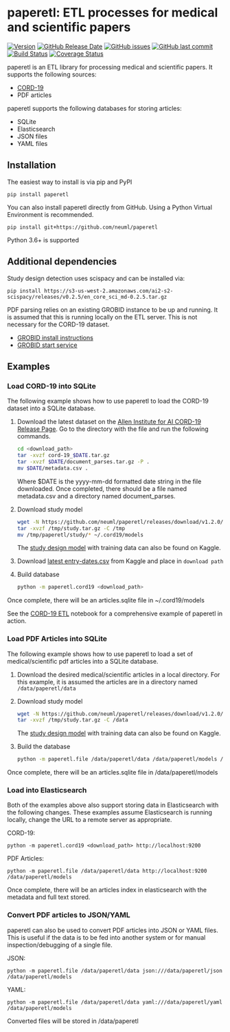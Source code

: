 # paperetl: ETL processes for medical and scientific papers

[![Version](https://img.shields.io/github/release/neuml/paperetl.svg?style=flat&color=success)](https://github.com/neuml/paperetl/releases)
[![GitHub Release Date](https://img.shields.io/github/release-date/neuml/paperetl.svg?style=flat&color=blue)](https://github.com/neuml/paperetl/releases)
[![GitHub issues](https://img.shields.io/github/issues/neuml/paperetl.svg?style=flat&color=success)](https://github.com/neuml/paperetl/issues)
[![GitHub last commit](https://img.shields.io/github/last-commit/neuml/paperetl.svg?style=flat&color=blue)](https://github.com/neuml/paperetl)
[![Build Status](https://github.com/neuml/paperetl/workflows/build/badge.svg)](https://github.com/neuml/paperetl/actions?query=workflow%3Abuild)
[![Coverage Status](https://img.shields.io/coveralls/github/neuml/paperetl)](https://coveralls.io/github/neuml/paperetl?branch=master)

paperetl is an ETL library for processing medical and scientific papers. It supports the following sources:

- [CORD-19](https://www.semanticscholar.org/cord19)
- PDF articles

paperetl supports the following databases for storing articles:

- SQLite
- Elasticsearch
- JSON files
- YAML files

## Installation
The easiest way to install is via pip and PyPI

    pip install paperetl

You can also install paperetl directly from GitHub. Using a Python Virtual Environment is recommended.

    pip install git+https://github.com/neuml/paperetl

Python 3.6+ is supported

## Additional dependencies
Study design detection uses scispacy and can be installed via:

    pip install https://s3-us-west-2.amazonaws.com/ai2-s2-scispacy/releases/v0.2.5/en_core_sci_md-0.2.5.tar.gz

PDF parsing relies on an existing GROBID instance to be up and running. It is assumed that this is running locally on the ETL server. This is not
necessary for the CORD-19 dataset.

- [GROBID install instructions](https://grobid.readthedocs.io/en/latest/Install-Grobid/)
- [GROBID start service](https://grobid.readthedocs.io/en/latest/Grobid-service/)

## Examples

### Load CORD-19 into SQLite
The following example shows how to use paperetl to load the CORD-19 dataset into a SQLite database.

1. Download the latest dataset on the [Allen Institute for AI CORD-19 Release Page](https://ai2-semanticscholar-cord-19.s3-us-west-2.amazonaws.com/historical_releases.html). Go to the directory with the file and run the following commands.

    ```bash
    cd <download_path>
    tar -xvzf cord-19_$DATE.tar.gz
    tar -xvzf $DATE/document_parses.tar.gz -P .
    mv $DATE/metadata.csv .
    ```

    Where $DATE is the yyyy-mm-dd formatted date string in the file downloaded. Once completed, there should be a file named metadata.csv and a directory named document_parses.

2. Download study model

    ```bash
    wget -N https://github.com/neuml/paperetl/releases/download/v1.2.0/study.tar.gz -P /tmp
    tar -xvzf /tmp/study.tar.gz -C /tmp
    mv /tmp/paperetl/study/* ~/.cord19/models
    ```

    The [study design model](https://www.kaggle.com/davidmezzetti/cord19-study-design) with training data can also be found on Kaggle.

3. Download [latest entry-dates.csv](https://www.kaggle.com/davidmezzetti/cord-19-article-entry-dates/output) from Kaggle and place in `download path`

4. Build database

    ```bash
    python -m paperetl.cord19 <download_path>
    ```

Once complete, there will be an articles.sqlite file in ~/.cord19/models

See the [CORD-19 ETL](https://www.kaggle.com/davidmezzetti/cord-19-etl) notebook for a comprehensive example of paperetl in action.

### Load PDF Articles into SQLite
The following example shows how to use paperetl to load a set of medical/scientific pdf articles into a SQLite database.

1. Download the desired medical/scientific articles in a local directory. For this example, it is assumed the articles are in a directory named `/data/paperetl/data`

2. Download study model

    ```bash
    wget -N https://github.com/neuml/paperetl/releases/download/v1.2.0/study.tar.gz -P /data
    tar -xvzf /tmp/study.tar.gz -C /data
    ```

    The [study design model](https://www.kaggle.com/davidmezzetti/cord19-study-design) with training data can also be found on Kaggle.

3. Build the database

    ```bash
    python -m paperetl.file /data/paperetl/data /data/paperetl/models /data/paperetl/models
    ```

Once complete, there will be an articles.sqlite file in /data/paperetl/models

### Load into Elasticsearch
Both of the examples above also support storing data in Elasticsearch with the following changes. These examples assume Elasticsearch is running locally, change the URL to a remote server as appropriate.

CORD-19:

    python -m paperetl.cord19 <download_path> http://localhost:9200

PDF Articles:

    python -m paperetl.file /data/paperetl/data http://localhost:9200 /data/paperetl/models

Once complete, there will be an articles index in elasticsearch with the metadata and full text stored.

### Convert PDF articles to JSON/YAML
paperetl can also be used to convert PDF articles into JSON or YAML files. This is useful if the data is to be fed into another system or for manual inspection/debugging of a single file.

JSON:

    python -m paperetl.file /data/paperetl/data json:///data/paperetl/json /data/paperetl/models

YAML:

    python -m paperetl.file /data/paperetl/data yaml:///data/paperetl/yaml /data/paperetl/models

Converted files will be stored in /data/paperetl
